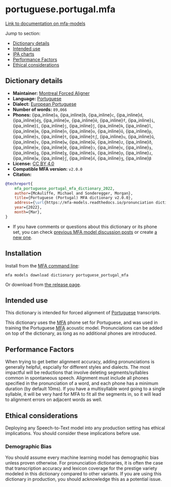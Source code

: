 
# portuguese.portugal.mfa

[Link to documentation on mfa-models](https://mfa-models.readthedocs.io/en/main/dictionary/portuguese_portugal_mfa.html)

Jump to section:

- [Dictionary details](#dictionary-details)
- [Intended use](#intended-use)
- [IPA charts](#ipa-charts)
- [Performance Factors](#performance-factors)
- [Ethical considerations](#ethical-considerations)

## Dictionary details

- **Maintainer:** [Montreal Forced Aligner](https://montreal-forced-aligner.readthedocs.io/)
- **Language:** [Portuguese](https://en.wikipedia.org/wiki/Portuguese_language)
- **Dialect:** [European Portuguese](https://en.wikipedia.org/wiki/European_Portuguese)
- **Number of words:** `89,066`
- **Phones:** {ipa_inline}`a`, {ipa_inline}`b`, {ipa_inline}`c`, {ipa_inline}`d`, {ipa_inline}`dʒ`, {ipa_inline}`e`, {ipa_inline}`ẽ`, {ipa_inline}`f`, {ipa_inline}`i`, {ipa_inline}`ĩ`, {ipa_inline}`j`, {ipa_inline}`j̃`, {ipa_inline}`k`, {ipa_inline}`l`, {ipa_inline}`m`, {ipa_inline}`n`, {ipa_inline}`o`, {ipa_inline}`õ`, {ipa_inline}`p`, {ipa_inline}`s`, {ipa_inline}`t`, {ipa_inline}`tʃ`, {ipa_inline}`u`, {ipa_inline}`ũ`, {ipa_inline}`v`, {ipa_inline}`w`, {ipa_inline}`w̃`, {ipa_inline}`z`, {ipa_inline}`ð`, {ipa_inline}`ɐ`, {ipa_inline}`ɐ̃`, {ipa_inline}`ɔ`, {ipa_inline}`ɛ`, {ipa_inline}`ɟ`, {ipa_inline}`ɡ`, {ipa_inline}`ɣ`, {ipa_inline}`ɨ`, {ipa_inline}`ɲ`, {ipa_inline}`ɾ`, {ipa_inline}`ʁ`, {ipa_inline}`ʃ`, {ipa_inline}`ʎ`, {ipa_inline}`ʒ`, {ipa_inline}`β`
- **License:** [CC BY 4.0](https://github.com/MontrealCorpusTools/mfa-models/tree/main/dictionary/portuguese/portugal_mfa/v2.0.0/LICENSE)
- **Compatible MFA version:** `v2.0.0`
- **Citation:**

```bibtex
@techreport{
	mfa_portuguese_portugal_mfa_dictionary_2022,
	author={McAuliffe, Michael and Sonderegger, Morgan},
	title={Portuguese (Portugal) MFA dictionary v2.0.0},
	address={\url{https://mfa-models.readthedocs.io/pronunciation dictionary/Portuguese/Portuguese (Portugal) MFA dictionary v2_0_0.html}},
	year={2022},
	month={Mar},
}
```

- If you have comments or questions about this dictionary or its phone set, you can check [previous MFA model discussion posts](https://github.com/MontrealCorpusTools/mfa-models/discussions?discussions_q=Portuguese+Portugal+MFA+dictionary+v2.0.0) or create [a new one](https://github.com/MontrealCorpusTools/mfa-models/discussions/new).

## Installation

Install from the [MFA command line](https://montreal-forced-aligner.readthedocs.io/en/latest/user_guide/models/index.html):

```
mfa models download dictionary portuguese_portugal_mfa
```

Or download from [the release page](https://github.com/MontrealCorpusTools/mfa-models/releases/tag/dictionary-portuguese_portugal_mfa-v2.0.0).

## Intended use

This dictionary is intended for forced alignment of [Portuguese](https://en.wikipedia.org/wiki/Portuguese_language) transcripts.

This dictionary uses the [MFA](https://mfa-models.readthedocs.io/en/refactor/mfa_phone_set.html#portuguese) phone set for Portuguese, and was used in training the Portuguese [MFA](https://mfa-models.readthedocs.io/en/refactor/mfa_phone_set.html#portuguese) acoustic model.
Pronunciations can be added on top of the dictionary, as long as no additional phones are introduced.

## Performance Factors

When trying to get better alignment accuracy, adding pronunciations is generally helpful, espcially for different styles and dialects.  The most impactful will be reductions that
involve deleting segments/syllables common in spontaneous speech.  Alignment must include all phones specified in the pronunciation of a word, and each phone has
a minimum duration (by default 10ms). If you have a multisyllable word going to a single syllable, it will be very hard for MFA to fit all the segments in,
so it will lead to alignment errors on adjacent words as well.

## Ethical considerations

Deploying any Speech-to-Text model into any production setting has ethical implications. You should consider these implications before use.

### Demographic Bias

You should assume every machine learning model has demographic bias unless proven otherwise.
For pronunciation dictionaries, it is often the case that transcription accuracy and lexicon coverage for the prestige variety modeled in this dictionary compared to other variants.
If you are using this dictionary in production, you should acknowledge this as a potential issue.
